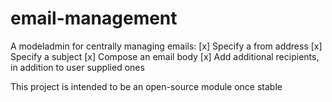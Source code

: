 # email-management

A modeladmin for centrally managing emails:
[x] Specify a from address
[x] Specify a subject
[x] Compose an email body
[x] Add additional recipients, in addition to user supplied ones

This project is intended to be an open-source module once stable